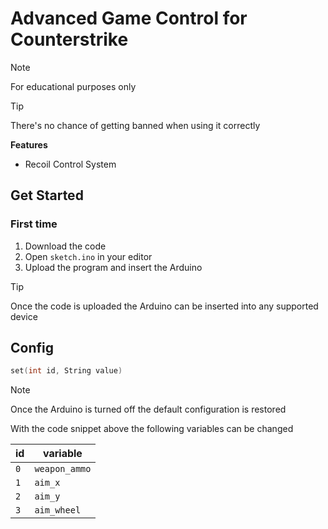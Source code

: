 # Advanced Game Control for Counterstrike

> [!NOTE]
> For educational purposes only

> [!TIP]
> There's no chance of getting banned when using it correctly

**Features**

- Recoil Control System

## Get Started

### First time

1. Download the code
2. Open `sketch.ino` in your editor
3. Upload the program and insert the Arduino

> [!TIP]
> Once the code is uploaded the Arduino can be inserted into any supported device

## Config

```ino
set(int id, String value)
```

> [!NOTE]
> Once the Arduino is turned off the default configuration is restored

With the code snippet above the following variables can be changed

| id | variable |
| --- | --- |
| `0` | `weapon_ammo` |
| `1` | `aim_x` |
| `2` | `aim_y` |
| `3` | `aim_wheel` |
